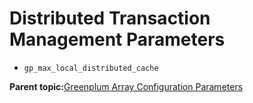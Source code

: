 # Distributed Transaction Management Parameters 

-   `gp_max_local_distributed_cache`

**Parent topic:**[Greenplum Array Configuration Parameters](../topics/g-greenplum-array-configuration-parameters.html)

